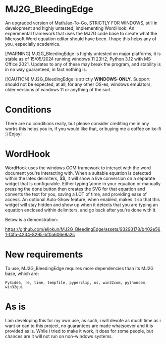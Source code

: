 # MJ2G_BleedingEdge
An upgraded version of MathJax-To-Go, STRICTLY FOR WINDOWS, still in development and highly untested, implementing WordHook: An experimental framework that uses the MJ2G code base to create what the Microsoft Word equation editor should have been.
I hope this helps any of you, especially academics.

[!WARNING]
MJ2G_BleedingEdge is highly untested on major platforms, it is stable as of 15/05/2024 running windows 11 23H2, Python 3.12 with MS Office 2021. Updates to any of these may break the program, and stability is in no way guaranteed, in fact nothing is.

[!CAUTION]
MJ2G_BleedingEdge is strictly **WINDOWS-ONLY**. Support should not be expected, at all, for any other OS-es, windows emulators, older versions of windows 11 or anything of the sort.

# Conditions
There are no conditions really, but please consider crediting me in any works this helps you in, if you would like that, or buying me a coffee on ko-fi :) Enjoy!

# WordHook
WordHook uses the windows COM framework to interact with the word document you're interacting with. When a suitable equation is detected within the latex delimiters, $$, it will show a live conversion on a separate widget that is configurable. Either typing \done in your equation or manually pressing the done button then creates the SVG for that equation and converts the text for you, saving a LOT of time, and providing ease of access.
An optional Auto-Show feature, when enabled, makes it so that this widget will stay hidden and show up when it detects that you are typing an equation enclosed within delimiters, and go back after you're done with it.

Below is a demonstration:


https://github.com/eljokun/MJ2G_BleedingEdge/assets/93293178/b402e561-f4fa-4234-8295-bf0a606e8a2c


# New requirements
To use, MJ2G_BleedingEdge requires more dependencies than its MJ2G base, which are:
```
PySide6, re, time, tempfile, pyperclip, os, win32com, pythoncom, win32gui
```

# As is
I am developing this for my own use, as such, i will devote as much time as i want or can to this project, no guarantees are made whatsoever and it is provided as is. While i tried to make it work, it does for some people, but chances are it will not run on non-windows systems.
